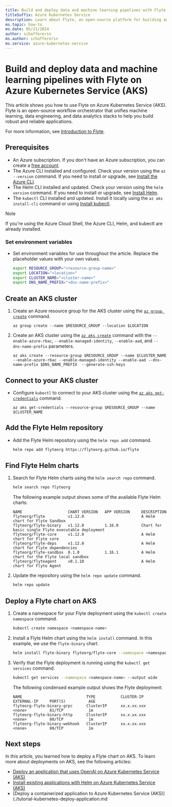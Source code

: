 ```yaml
---
title: Build and deploy data and machine learning pipelines with Flyte on Azure Kubernetes Service (AKS)
titleSuffix: Azure Kubernetes Service
description: Learn about Flyte, an open-source platform for building and deploying data and machine learning pipelines on Azure Kubernetes Service (AKS).
ms.topic: how-to
ms.date: 05/21/2024
author: schaffererin
ms.author: schaffererin
ms.service: azure-kubernetes-service
---
```


# Build and deploy data and machine learning pipelines with Flyte on Azure Kubernetes Service (AKS)

This article shows you how to use Flyte on Azure Kubernetes Service (AKS). Flyte is an open-source workflow orchestrator that unifies machine learning, data engineering, and data analytics stacks to help you build robust and reliable applications.

For more information, see [Introduction to Flyte](https://docs.flyte.org/en/latest/introduction.html).

## Prerequisites

* An Azure subscription. If you don't have an Azure subscription, you can create a [free account](https://azure.microsoft.com/free).
* The Azure CLI installed and configured. Check your version using the `az --version` command. If you need to install or upgrade, see [Install the Azure CLI](https://docs.microsoft.com/cli/azure/install-azure-cli).
* The Helm CLI installed and updated. Check your version using the `helm version` command. If you need to install or upgrade, see [Install Helm](https://helm.sh/docs/intro/install/).
* The `kubectl` CLI installed and updated. Install it locally using the `az aks install-cli` command or using [Install kubectl](https://kubernetes.io/docs/tasks/tools/install-kubectl/).

> [!NOTE]
> If you're using the Azure Cloud Shell, the Azure CLI, Helm, and kubectl are already installed.

### Set environment variables

* Set environment variables for use throughout the article. Replace the placeholder values with your own values.

    ```bash
    export RESOURCE_GROUP="<resource-group-name>"
    export LOCATION="<location>"
    export CLUSTER_NAME="<cluster-name>"
    export DNS_NAME_PREFIX="<dns-name-prefix>"
    ```

## Create an AKS cluster

1. Create an Azure resource group for the AKS cluster using the [`az group create`][az-group-create] command.

    ```azurecli-interactive
    az group create --name $RESOURCE_GROUP --location $LOCATION
    ```

2. Create an AKS cluster using the [`az aks create`][az-aks-create] command with the `--enable-azure-rbac`, `--enable-managed-identity`, `--enable-aad`, and `--dns-name-prefix` parameters.

    ```azurecli-interactive
    az aks create --resource-group $RESOURCE_GROUP --name $CLUSTER_NAME --enable-azure-rbac --enable-managed-identity --enable-aad --dns-name-prefix $DNS_NAME_PREFIX  --generate-ssh-keys
    ```

## Connect to your AKS cluster

* Configure `kubectl` to connect to your AKS cluster using the [`az aks get-credentials`][az-aks-get-credentials] command.

    ```azurecli-interactive
    az aks get-credentials --resource-group $RESOURCE_GROUP --name $CLUSTER_NAME
    ```

## Add the Flyte Helm repository

* Add the Flyte Helm repository using the `helm repo add` command.

    ```bash
    helm repo add flyteorg https://flyteorg.github.io/flyte
    ```

## Find Flyte Helm charts

1. Search for Flyte Helm charts using the `helm search repo` command.

    ```bash
    helm search repo flyteorg
    ```

    The following example output shows some of the available Flyte Helm charts:

    ```output
    NAME                    CHART VERSION   APP VERSION     DESCRIPTION
    flyteorg/flyte          v1.12.0                         A Helm chart for Flyte Sandbox
    flyteorg/flyte-binary   v1.12.0         1.16.0          Chart for basic single Flyte executable deployment
    flyteorg/flyte-core     v1.12.0                         A Helm chart for Flyte core
    flyteorg/flyte-deps     v1.12.0                         A Helm chart for Flyte dependencies
    flyteorg/flyte-sandbox  0.1.0           1.16.1          A Helm chart for the Flyte local sandbox
    flyteorg/flyteagent     v0.1.10                         A Helm chart for Flyte Agent
    ```

2. Update the repository using the `helm repo update` command.

    ```bash
    helm repo update
    ```

## Deploy a Flyte chart on AKS

1. Create a namespace for your Flyte deployment using the `kubectl create namespace` command.

    ```bash
    kubectl create namespace <namespace-name>
    ```

2. Install a Flyte Helm chart using the `helm install` command. In this example, we use the `flyte-binary` chart.

    ```bash
    helm install flyte-binary flyteorg/flyte-core --namespace <namespace-name>
    ```

3. Verify that the Flyte deployment is running using the `kubectl get services` command.

    ```bash
    kubectl get services --namespace <namespace-name> --output wide
    ```

    The following condensed example output shows the Flyte deployment:

    ```output
    NAME                            TYPE           CLUSTER-IP     EXTERNAL-IP     PORT(S)          AGE
    flyteorg-flyte-binary-grpc      ClusterIP      xx.x.xx.xxx    <none>          81/TCP           1m
    flyteorg-flyte-binary-http      ClusterIP      xx.x.xx.xxx    <none>          80/TCP           1m
    flyteorg-flyte-binary-webhook   ClusterIP      xx.x.xx.xxx    <none>          80/TCP           1m
    ```

## Next steps

In this article, you learned how to deploy a Flyte chart on AKS. To learn more about deployments on AKS, see the following articles:

* [Deploy an application that uses OpenAI on Azure Kubernetes Service (AKS)](./open-ai-quickstart.md)
* [Install existing applications with Helm on Azure Kubernetes Service (AKS)](./kubernetes-helm.md)
* [Deploy a containerized application to Azure Kubernetes Service (AKS)](./tutorial-kubernetes-deploy-application.md

<!-- LINKS -->
[az-group-create]: /cli/azure/group#az-group-create
[az-aks-create]: /cli/azure/aks#az-aks-create
[az-aks-get-credentials]: /cli/azure/aks#az-aks-get-credentials
